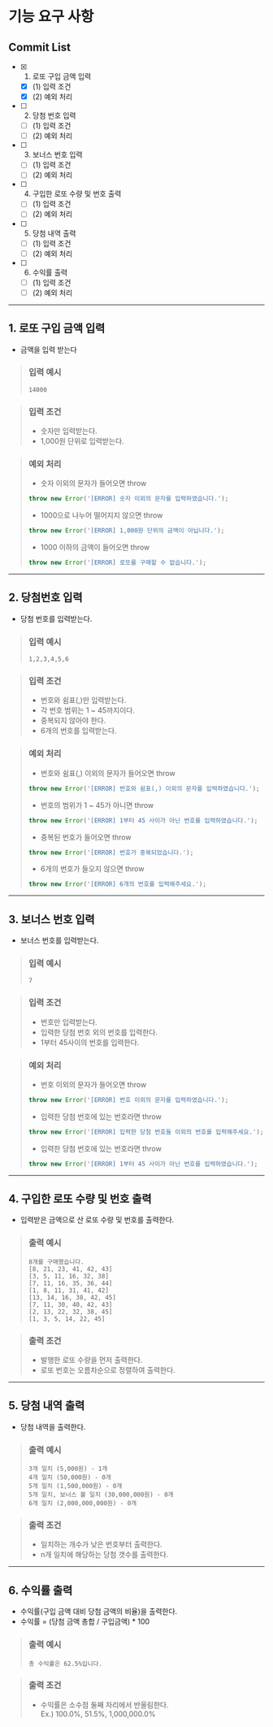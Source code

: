 # **기능 요구 사항**

## Commit List

-   [x] 1. 로또 구입 금액 입력
    -   [x] (1) 입력 조건
    -   [x] (2) 예외 처리
-   [ ] 2. 당첨 번호 입력
    -   [ ] (1) 입력 조건
    -   [ ] (2) 예외 처리
-   [ ] 3. 보너스 번호 입력
    -   [ ] (1) 입력 조건
    -   [ ] (2) 예외 처리
-   [ ] 4. 구입한 로또 수량 및 번호 출력
    -   [ ] (1) 입력 조건
    -   [ ] (2) 예외 처리
-   [ ] 5. 당첨 내역 출력
    -   [ ] (1) 입력 조건
    -   [ ] (2) 예외 처리
-   [ ] 6. 수익률 출력
    -   [ ] (1) 입력 조건
    -   [ ] (2) 예외 처리

---

## **1. 로또 구입 금액 입력**

-   금액을 입력 받는다

> ### **입력 예시**
>
> ```
> 14000
> ```

> ### **입력 조건**
>
> -   숫자만 입력받는다.
> -   1,000원 단위로 입력받는다.

> ### **예외 처리**
>
> -   숫자 이외의 문자가 들어오면 throw
>
> ```javascript
> throw new Error('[ERROR] 숫자 이외의 문자를 입력하였습니다.');
> ```
>
> -   1000으로 나누어 떨어지지 않으면 throw
>
> ```javascript
> throw new Error('[ERROR] 1,000원 단위의 금액이 아닙니다.');
> ```
>
> -   1000 이하의 금액이 들어오면 throw
>
> ```javascript
> throw new Error('[ERROR] 로또를 구매할 수 없습니다.');
> ```

---

## **2. 당첨번호 입력**

-   당첨 번호를 입력받는다.

> ### **입력 예시**
>
> ```
> 1,2,3,4,5,6
> ```

> ### **입력 조건**
>
> -   번호와 쉼표(,)만 입력받는다.
> -   각 번호 범위는 1 ~ 45까지이다.
> -   중복되지 않아야 한다.
> -   6개의 번호를 입력받는다.

> ### **예외 처리**
>
> -   번호와 쉼표(,) 이외의 문자가 들어오면 throw
>
> ```javascript
> throw new Error('[ERROR] 번호와 쉼표(,) 이외의 문자를 입력하였습니다.');
> ```
>
> -   번호의 범위가 1 ~ 45가 아니면 throw
>
> ```javascript
> throw new Error('[ERROR] 1부터 45 사이가 아닌 번호를 입력하였습니다.');
> ```
>
> -   중복된 번호가 들어오면 throw
>
> ```javascript
> throw new Error('[ERROR] 번호가 중복되었습니다.');
> ```
>
> -   6개의 번호가 들오지 않으면 throw
>
> ```javascript
> throw new Error('[ERROR] 6개의 번호를 입력해주세요.');
> ```

---

## **3. 보너스 번호 입력**

-   보너스 번호를 입력받는다.

> ### **입력 예시**
>
> ```
> 7
> ```

> ### **입력 조건**
>
> -   번호만 입력받는다.
> -   입력한 당첨 번호 외의 번호를 입력한다.
> -   1부터 45사이의 번호를 입력한다.

> ### **예외 처리**
>
> -   번호 이외의 문자가 들어오면 throw
>
> ```javascript
> throw new Error('[ERROR] 번호 이외의 문자를 입력하였습니다.');
> ```
>
> -   입력한 당첨 번호에 있는 번호라면 throw
>
> ```javascript
> throw new Error('[ERROR] 입력한 당첨 번호들 이외의 번호를 입력해주세요.');
> ```
>
> -   입력한 당첨 번호에 있는 번호라면 throw
>
> ```javascript
> throw new Error('[ERROR] 1부터 45 사이가 아닌 번호를 입력하였습니다.');
> ```

---

## **4. 구입한 로또 수량 및 번호 출력**

-   입력받은 금액으로 산 로또 수량 및 번호를 출력한다.

> ### **출력 예시**
>
> ```
> 8개를 구매했습니다.
> [8, 21, 23, 41, 42, 43]
> [3, 5, 11, 16, 32, 38]
> [7, 11, 16, 35, 36, 44]
> [1, 8, 11, 31, 41, 42]
> [13, 14, 16, 38, 42, 45]
> [7, 11, 30, 40, 42, 43]
> [2, 13, 22, 32, 38, 45]
> [1, 3, 5, 14, 22, 45]
> ```

> ### **출력 조건**
>
> -   발행한 로또 수량을 먼저 출력한다.
> -   로또 번호는 오름차순으로 정렬하여 출력한다.

---

## **5. 당첨 내역 출력**

-   당첨 내역을 출력한다.

> ### **출력 예시**
>
> ```
> 3개 일치 (5,000원) - 1개
> 4개 일치 (50,000원) - 0개
> 5개 일치 (1,500,000원) - 0개
> 5개 일치, 보너스 볼 일치 (30,000,000원) - 0개
> 6개 일치 (2,000,000,000원) - 0개
> ```

> ### **출력 조건**
>
> -   일치하는 개수가 낮은 번호부터 출력한다.
> -   n개 일치에 해당하는 당첨 갯수를 출력한다.

---

## **6. 수익률 출력**

-   수익률(구입 금액 대비 당첨 금액의 비율)을 출력한다.
-   수익률 = (당첨 금액 총합 / 구입금액) \* 100

> ### **출력 예시**
>
> `총 수익률은 62.5%입니다.`

> ### **출력 조건**
>
> -   수익률은 소수점 둘째 자리에서 반올림한다.  
>     Ex.) 100.0%, 51.5%, 1,000,000.0%
